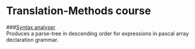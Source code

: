 # Translation-Methods course 
###[Syntax analyser](syntax_analyser/) <br>
Produces a parse-tree in descending order for expressions in pascal array declaration grammar.
